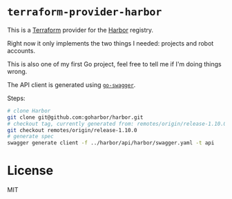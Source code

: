 # `terraform-provider-harbor`

This is a [Terraform](https://terraform.io) provider for the [Harbor](https://goharbor.io) registry.

Right now it only implements the two things I needed: projects and robot accounts.

This is also one of my first Go project, feel free to tell me if I'm doing things wrong.

The API client is generated using [`go-swagger`](https://github.com/go-swagger/go-swagger).

Steps:
```bash
# clone Harbor
git clone git@github.com:goharbor/harbor.git
# checkout tag, currently generated from: remotes/origin/release-1.10.0
git checkout remotes/origin/release-1.10.0
# generate spec
swagger generate client -f ../harbor/api/harbor/swagger.yaml -t api
```

# License

MIT
